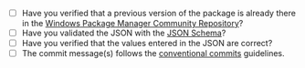 * [ ] Have you verified that a previous version of the package is already there in the [Windows Package Manager Community Repository](https://github.com/microsoft/winget-pkgs)?
* [ ] Have you validated the JSON with the [JSON Schema](https://raw.githubusercontent.com/vedantmgoyal2009/winget-pkgs-automation/main/schema.json)?
* [ ] Have you verified that the values entered in the JSON are correct?
* [ ] The commit message(s) follows the [conventional commits](https://www.conventionalcommits.org/en/v1.0.0/#summary) guidelines.
